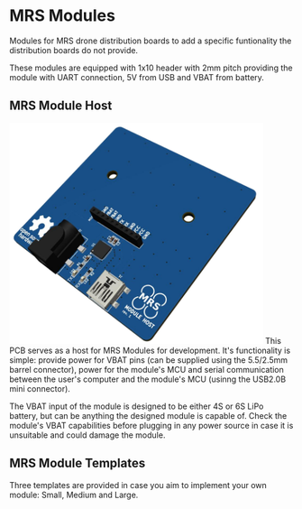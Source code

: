 # MRS Modules
Modules for MRS drone distribution boards to add a specific funtionality the distribution boards do not provide.

These modules are equipped with 1x10 header with 2mm pitch providing the module with UART connection, 5V from USB and VBAT from battery.

## MRS Module Host
<img src=".fig/MRS_Module_Host.png" alt="mrs_module_host" width="450"/>
This PCB serves as a host for MRS Modules for development. It's functionality is simple: provide power for VBAT pins (can be supplied using the 5.5/2.5mm barrel connector), power for the module's MCU and serial communication between the user's computer and the module's MCU (usinng the USB2.0B mini connector).

The VBAT input of the module is designed to be either 4S or 6S LiPo battery, but can be anything the designed module is capable of. Check the module's VBAT capabilities before plugging in any power source in case it is unsuitable and could damage the module.

## MRS Module Templates
Three templates are provided in case you aim to implement your own module: Small, Medium and Large.
